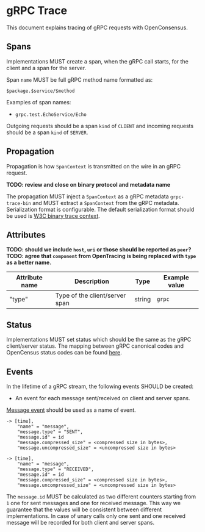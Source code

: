 # gRPC Trace

This document explains tracing of gRPC requests with OpenConsensus.

## Spans

Implementations MUST create a span, when the gRPC call starts, for the client
and a span for the server.

Span `name` MUST be full gRPC method name formatted as:

```
$package.$service/$method
```

Examples of span names:

- `grpc.test.EchoService/Echo`

Outgoing requests should be a span `kind` of `CLIENT` and incoming requests
should be a span `kind` of `SERVER`.

## Propagation

Propagation is how `SpanContext` is transmitted on the wire in an gRPC request.

**TODO: review and close on binary protocol and metadata name**

The propagation MUST inject a `SpanContext` as a gRPC metadata `grpc-trace-bin`
and MUST extract a `SpanContext` from the gRPC metadata. Serialization format is
configurable. The default serialization format should be used is [W3C binary
trace context](https://w3c.github.io/trace-context-binary/).

## Attributes

**TODO: should we include `host`, `uri` or those should be reported as `peer`?**
**TODO: agree that `component` from OpenTracing is being replaced with `type` as
a better name.**

| Attribute name            | Description                    | Type   |Example value              |
|---------------------------|--------------------------------|--------|---------------------------|
| "type"                    | Type of the client/server span | string | `grpc`                    |

## Status

Implementations MUST set status which should be the same as the gRPC
client/server status. The mapping between gRPC canonical codes and OpenCensus
status codes can be found
[here](https://github.com/grpc/grpc-go/blob/master/codes/codes.go).

## Events

In the lifetime of a gRPC stream, the following events SHOULD be created:

- An event for each message sent/received on client and server spans.

[Message
event](../../contrib/src/main/java/openconsensus/contrib/trace/MessageEvent.java)
should be used as a name of event.

```
-> [time], 
    "name" = "message",
    "message.type" = "SENT",
    "message.id" = id
    "message.compressed_size" = <compressed size in bytes>,
    "message.uncompressed_size" = <uncompressed size in bytes>
```

```
-> [time], 
    "name" = "message",
    "message.type" = "RECEIVED",
    "message.id" = id
    "message.compressed_size" = <compressed size in bytes>,
    "message.uncompressed_size" = <uncompressed size in bytes>
```

The `message.id` MUST be calculated as two different counters starting from `1`
one for sent messages and one for received message. This way we guarantee that
the values will be consistent between different implementations. In case of
unary calls only one sent and one received message will be recorded for both
client and server spans.